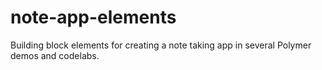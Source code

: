 # note-app-elements
Building block elements for creating a note taking app in several Polymer demos and codelabs.

